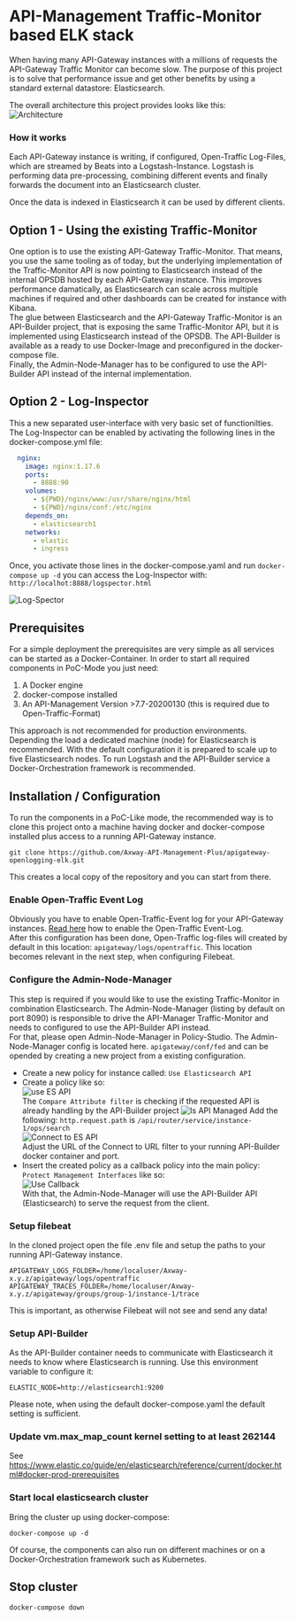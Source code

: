 # API-Management Traffic-Monitor based ELK stack

When having many API-Gateway instances with a millions of requests the API-Gateway Traffic Monitor can become slow. The purpose of this project is to solve that performance issue and get other benefits by using a standard external datastore: Elasticsearch.  

The overall architecture this project provides looks like this:  
![Architecture][img1]   

### How it works  
Each API-Gateway instance is writing, if configured, Open-Traffic Log-Files, which are streamed by Beats into a Logstash-Instance. Logstash is performing data pre-processing, combining different events and finally forwards the document into an Elasticsearch cluster.  

Once the data is indexed in Elasticsearch it can be used by different clients. 

## Option 1 - Using the existing Traffic-Monitor
One option is to use the existing API-Gateway Traffic-Monitor. That means, you use the same tooling as of today, but the underlying implementation of the Traffic-Monitor API is now pointing to Elasticsearch instead of the internal OPSDB hosted by each API-Gateway instance. This improves performance damatically, as Elasticsearch can scale across multiple machines if required and other dashboards can be created for instance with Kibana.  
The glue between Elasticsearch and the API-Gateway Traffic-Monitor is an API-Builder project, that is exposing the same Traffic-Monitor API, but it is implemented using Elasticsearch instead of the OPSDB. The API-Builder is available as a ready to use Docker-Image and preconfigured in the docker-compose file.  
Finally, the Admin-Node-Manager has to be configured to use the API-Builder API instead of the internal implementation.

## Option 2 - Log-Inspector
This a new separated user-interface with very basic set of functionilties. The Log-Inspector can be enabled by activating the following lines in the docker-compose.yml file:
```yaml
  nginx:
    image: nginx:1.17.6
    ports:
      - 8888:90
    volumes:
      - ${PWD}/nginx/www:/usr/share/nginx/html
      - ${PWD}/nginx/conf:/etc/nginx
    depends_on:
      - elasticsearch1
    networks:
      - elastic
      - ingress
```
Once, you activate those lines in the docker-compose.yaml and run `docker-compose up -d` you can access the Log-Inspector with: `http://localhot:8888/logspector.html`  

![Log-Spector][img5]  


## Prerequisites
For a simple deployment the prerequisites are very simple as all services can be started as a Docker-Container. In order to start all required components in PoC-Mode you just need:

1. A Docker engine
2. docker-compose installed
3. An API-Management Version >7.7-20200130 (this is required due to Open-Traffic-Format)

This approach is not recommended for production environments. Depending the load a dedicated machine (node) for Elasticsearch is recommended. With the default configuration it is prepared to scale up to five Elasticsearch nodes. To run Logstash and the API-Builder service a Docker-Orchestration framework is recommended.

## Installation / Configuration
To run the components in a PoC-Like mode, the recommended way is to clone this project onto a machine having docker and docker-compose installed plus access to a running API-Gateway instance.  

`git clone https://github.com/Axway-API-Management-Plus/apigateway-openlogging-elk.git`  

This creates a local copy of the repository and you can start from there.

### Enable Open-Traffic Event Log
Obviously you have to enable Open-Traffic-Event log for your API-Gateway instances. [Read here][1] how to enable the Open-Traffic Event-Log.  
After this configuration has been done, Open-Traffic log-files will created by default in this location: `apigateway/logs/opentraffic`. This location becomes relevant in the next step, when configuring Filebeat.

### Configure the Admin-Node-Manager
This step is required if you would like to use the existing Traffic-Monitor in combination Elasticsearch. The Admin-Node-Manager (listing by default on port 8090) is responsible to drive the API-Manager Traffic-Monitor and needs to configured to use the API-Builder API instead.  
For that, please open Admin-Node-Manager in Policy-Studio. The Admin-Node-Manager config is located here. `apigateway/conf/fed` and can be opended by creating a new project from a existing configuration.  
- Create a new policy for instance called: `Use Elasticsearch API`
- Create a policy like so:  
  ![use ES API][img3]  
  The `Compare Attribute filter` is checking if the requested API is already handling by the API-Builder project
  ![Is API Managed][img6] 
  Add the following: `http.request.path` is `/api/router/service/instance-1/ops/search`  
  ![Connect to ES API][img7]  
  Adjust the URL of the Connect to URL filter to your running API-Builder docker container and port.  
- Insert the created policy as a callback policy into the main policy: `Protect Management Interfaces` like so:  
  ![Use Callback][img4]  
  With that, the Admin-Node-Manager will use the API-Builder API (Elasticsearch) to serve the request from the client.  

### Setup filebeat
In the cloned project open the file .env file and setup the paths to your running API-Gateway instance. 
```
APIGATEWAY_LOGS_FOLDER=/home/localuser/Axway-x.y.z/apigateway/logs/opentraffic
APIGATEWAY_TRACES_FOLDER=/home/localuser/Axway-x.y.z/apigateway/groups/group-1/instance-1/trace
```
This is important, as otherwise Filebeat will not see and send any data!

### Setup API-Builder
As the API-Builder container needs to communicate with Elasticsearch it needs to know where Elasticsearch is running. Use this environment variable to configure it:
```
ELASTIC_NODE=http://elasticsearch1:9200
```
Please note, when using the default docker-compose.yaml the default setting is sufficient.

### Update vm.max_map_count kernel setting to at least 262144

See https://www.elastic.co/guide/en/elasticsearch/reference/current/docker.html#docker-prod-prerequisites

###  Start local elasticsearch cluster
Bring the cluster up using docker-compose:
````
docker-compose up -d
````
Of course, the components can also run on different machines or on a Docker-Orchestration framework such as Kubernetes.

## Stop cluster
````
docker-compose down
````

[img1]: imgs/component-overview.png
[img2]: imgs/node-manager-policies.png
[img3]: imgs/node-manager-use-es-api.png
[img4]: imgs/node-manager-policies-use-elasticsearch-api.png
[img5]: imgs/Logspector.png
[img6]: imgs/IsmanagedbyElasticsearchAPI.png
[img7]: imgs/connect-to-elasticsearch-api.png

[1]: https://docs.axway.com/bundle/axway-open-docs/page/docs/apim_administration/apigtw_admin/admin_open_logging/index.html#configure-open-traffic-event-logging
